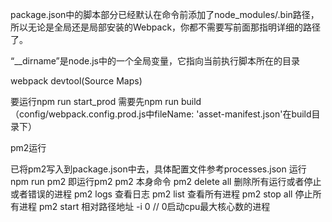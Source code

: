 package.json中的脚本部分已经默认在命令前添加了node_modules/.bin路径，所以无论是全局还是局部安装的Webpack，你都不需要写前面那指明详细的路径了。

“__dirname”是node.js中的一个全局变量，它指向当前执行脚本所在的目录

webpack devtool(Source Maps)

要运行npm run start_prod 需要先npm run build（config/webpack.config.prod.js中fileName: 'asset-manifest.json'在build目录下）


pm2运行

已将pm2写入到package.json中去，具体配置文件参考processes.json
运行 npm run pm2 即运行pm2
pm2 本身命令
pm2 delete all 删除所有运行或者停止或者错误的进程
pm2 logs 查看日志
pm2 list 查看所有进程
pm2 stop all 停止所有进程
pm2 start 相对路径地址 -i 0 // 0启动cpu最大核心数的进程

